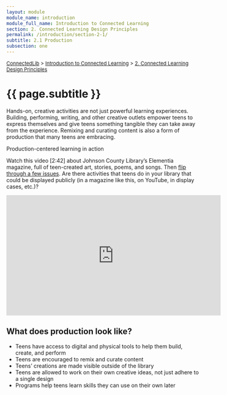 ```yaml
---
layout: module
module_name: introduction
module_full_name: Introduction to Connected Learning
section: 2. Connected Learning Design Principles
permalink: /introduction/section-2-1/
subtitle: 2.1 Production
subsection: one
---
```

<p class="breadcrumbs" style="font-size: small;"><a href="http://infobyway.github.io/connectedlibtest2/">ConnectedLib</a> > <a href="http://infobyway.github.io/connectedlibtest2/introduction/">Introduction to Connected Learning</a> > <a href="http://infobyway.github.io/connectedlibtest2/introduction/section-2/">2. Connected Learning Design Principles</a></p>

# {{ page.subtitle }}

Hands-on, creative activities are not just powerful learning experiences. Building, performing, writing, and other creative outlets empower teens to express themselves and give teens something tangible they can take away from the experience. Remixing and curating content is also a form of production that many teens are embracing. 

<div class="case-study-box">
  <p class="box-title">Production-centered learning in action</p>
<p>Watch this video [2:42] about Johnson County Library’s Elementia magazine, full of teen-created art, stories, poems, and songs. Then <a href="https://www.jocolibrary.org/teens/elementia">flip through a few issues</a>. Are there activities that teens do in your library that could be displayed publicly (in a magazine like this, on YouTube, in display cases, etc.)?</p>
<iframe width="560" height="315" src="https://www.youtube.com/embed/hEkkw4Akijg" frameborder="0" allow="autoplay; encrypted-media" allowfullscreen></iframe>
</div>

## What does production look like?
* Teens have access to digital and physical tools to help them build, create, and perform
* Teens are encouraged to remix and curate content
* Teens’ creations are made visible outside of the library
* Teens are allowed to work on their own creative ideas, not just adhere to a single design
* Programs help teens learn skills they can use on their own later
